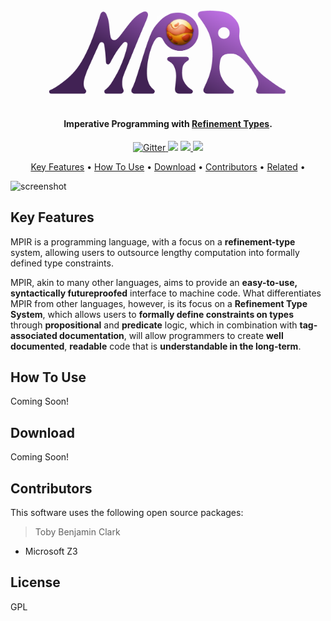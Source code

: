 
<h1 align="center">
  <br>
  <a href="http://www.github.com/tobybenjaminclark/mpir"><img src="imagebank/mpir_logo.png" alt="Markdownify" width="400"></a>
  <br>
</h1>

<h4 align="center">Imperative Programming with <a href="https://github.com/tobybenjaminclark/mpir/wiki/Refinement-Type-System" target="_blank">Refinement Types</a>.</h4>

<p align="center">
  <a href="https://github.com/tobybenjaminclark/mpir/actions/workflows/cmake-multi-platform.yml">
    <img src="https://github.com/tobybenjaminclark/mpir/actions/workflows/cmake-multi-platform.yml/badge.svg"
         alt="Gitter">
  </a>
  <a href="https://img.shields.io/github/repo-size/tobybenjaminclark/mpir"><img src="https://img.shields.io/github/repo-size/tobybenjaminclark/mpir"></a>
  <a href="https://github.com/tobybenjaminclark/mpir">
      <img src="https://tokei.rs/b1/github/tobybenjaminclark/mpir?category=code)">
  </a>
  <a href="https://www.gnu.org/licenses/gpl-3.0.en.html">
    <img src="https://img.shields.io/github/license/tobybenjaminclark/mpir?color=blue">
  </a>
</p>

<p align="center">
  <a href="#key-features">Key Features</a> •
  <a href="#how-to-use">How To Use</a> •
  <a href="#download">Download</a> •
  <a href="#contributions">Contributors</a> •
  <a href="#related">Related</a> •
</p>

![screenshot](https://raw.githubusercontent.com/amitmerchant1990/electron-markdownify/master/app/img/markdownify.gif)

## Key Features

MPIR is a programming language, with a focus on a **refinement-type** system, allowing users to outsource lengthy computation into formally defined type constraints.

MPIR, akin to many other languages, aims to provide an **easy-to-use, syntactically futureproofed** interface to machine code. What differentiates MPIR from other languages, however, is its focus on a **Refinement Type System**, which allows users to **formally define constraints on types** through **propositional** and **predicate** logic, which in combination with **tag-associated documentation**, will allow programmers to create **well documented**, **readable** code that is **understandable in the long-term**.

## How To Use

Coming Soon!

## Download

Coming Soon!

## Contributors

This software uses the following open source packages:

> Toby Benjamin Clark

- Microsoft Z3

## License

GPL
